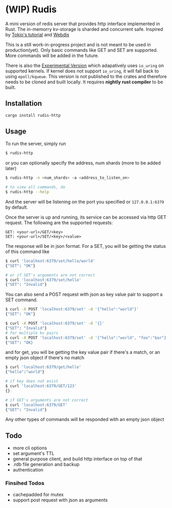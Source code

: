 # (WIP) Rudis
A mini version of redis server that provides http interface implemented in Rust. The in-memorry kv-storage is sharded and concurrent safe. Inspired by [Tokio's tutorial](https://tokio.rs/tokio/tutorial) and [Webdis](https://github.com/nicolasff/webdis)

This is a still work-in-progress project and is not meant to be used in production(yet). Only basic commands like GET and SET are supported. More commands will be added in the future.

There is also the [Experimental Version](https://github.com/lorenzoc25/rudis/tree/experimental) which adapatively uses `io_uring` on supported kernels. If kernel does not support `io_uring`, it will fall back to using `epoll/kqueue`. This version is not published to the crates and therefore needs to be cloned and built locally. It requires **nightly rust compiler** to be built.

## Installation
```sh
cargo install rudis-http
```
## Usage
To run the server, simply run
```sh
$ rudis-http
```
or you can optionally specify the address, num shards (more to be added later)
```sh
$ rudis-http -n <num_shards> -a <address_to_listen_on>

# to view all commands, do
$ rudis-http --help
```
And the server will be listening on the port you specified or `127.0.0.1:6379` by default.

Once the server is up and running, its service can be accessed via http GET request. The following are the supported requests:
```
GET: <your-url>/GET/<key> 
SET: <your-url>/SET/<key>/<value>
```
The response will be in json format. For a SET, you will be getting the status of this command like
```sh
$ curl 'localhost:6379/set/hello/world'
{"SET": "OK"}

# or if SET's arguments are not correct
$ curl 'localhost:6379/set/hello'
{"SET": "Invalid"}
```
You can also send a POST request with json as key value pair to support a SET command. 
```sh
$ curl -X POST 'localhost:6379/set' -d '{"hello":"world"}'
{"SET": "OK"}

$ curl -X POST 'localhost:6379/set' -d '{}'
{"SET": "Invalid"}
# for multiple kv pairs
$ curl -X POST 'localhost:6379/set' -d '{"hello":"world", "foo":"bar"}'
{"SET": "OK}
```
and for get, you will be getting the key value pair if there's a match, or an empty json object if there's no match
```sh
$ curl 'localhost:6379/get/hello'     
{"hello":"world"}

# if key does not exist
$ curl 'localhost:6379/GET/123'
{}

# if GET's arguments are not correct
$ curl 'localhost:6379/GET'
{"GET": "Invalid"}
```
Any other types of commands will be responded with an empty json object

## Todo
- more cli options
- set argument's TTL
- general purpose client, and build http interface on top of that
- .rdb file generation and backup
- authentication
### Finsihed Todos
- cachepadded for mutex
- support post request with json as arguments 
